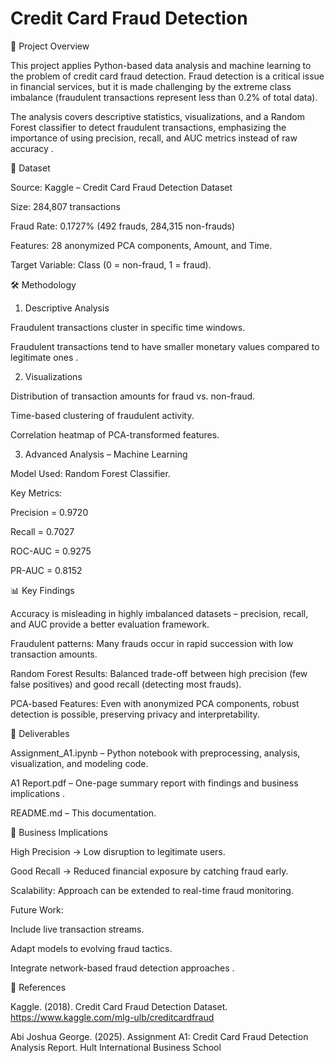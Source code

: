 # **Credit Card Fraud Detection**

📌 Project Overview

This project applies Python-based data analysis and machine learning to the problem of credit card fraud detection. Fraud detection is a critical issue in financial services, but it is made challenging by the extreme class imbalance (fraudulent transactions represent less than 0.2% of total data).

The analysis covers descriptive statistics, visualizations, and a Random Forest classifier to detect fraudulent transactions, emphasizing the importance of using precision, recall, and AUC metrics instead of raw accuracy
.

🔎 Dataset

Source: Kaggle – Credit Card Fraud Detection Dataset

Size: 284,807 transactions

Fraud Rate: 0.1727% (492 frauds, 284,315 non-frauds)

Features: 28 anonymized PCA components, Amount, and Time.

Target Variable: Class (0 = non-fraud, 1 = fraud).

🛠️ Methodology
1. Descriptive Analysis

Fraudulent transactions cluster in specific time windows.

Fraudulent transactions tend to have smaller monetary values compared to legitimate ones
.

2. Visualizations

Distribution of transaction amounts for fraud vs. non-fraud.

Time-based clustering of fraudulent activity.

Correlation heatmap of PCA-transformed features.

3. Advanced Analysis – Machine Learning

Model Used: Random Forest Classifier.

Key Metrics:

Precision = 0.9720

Recall = 0.7027

ROC-AUC = 0.9275

PR-AUC = 0.8152

📊 Key Findings

Accuracy is misleading in highly imbalanced datasets – precision, recall, and AUC provide a better evaluation framework.

Fraudulent patterns: Many frauds occur in rapid succession with low transaction amounts.

Random Forest Results: Balanced trade-off between high precision (few false positives) and good recall (detecting most frauds).

PCA-based Features: Even with anonymized PCA components, robust detection is possible, preserving privacy and interpretability.

📂 Deliverables

Assignment_A1.ipynb – Python notebook with preprocessing, analysis, visualization, and modeling code.

A1 Report.pdf – One-page summary report with findings and business implications
.

README.md – This documentation.

🚀 Business Implications

High Precision → Low disruption to legitimate users.

Good Recall → Reduced financial exposure by catching fraud early.

Scalability: Approach can be extended to real-time fraud monitoring.

Future Work:

Include live transaction streams.

Adapt models to evolving fraud tactics.

Integrate network-based fraud detection approaches
.

📜 References

Kaggle. (2018). Credit Card Fraud Detection Dataset. https://www.kaggle.com/mlg-ulb/creditcardfraud

Abi Joshua George. (2025). Assignment A1: Credit Card Fraud Detection Analysis Report. Hult International Business School
